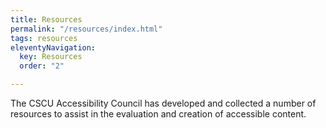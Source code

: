 ```yaml
---
title: Resources
permalink: "/resources/index.html"
tags: resources
eleventyNavigation:
  key: Resources
  order: "2"

---
```

The CSCU Accessibility Council has developed and collected a number of resources to assist in the evaluation and creation of accessible content. 